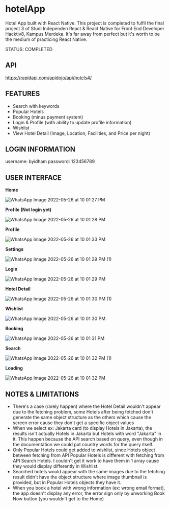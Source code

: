 # hotelApp

Hotel App built with React Native.
This project is completed to fulfil the final project 3 of Studi Independen React & React Native for Front End Developer Hacktiv8, Kampus Merdeka.
It's far away from perfect but it's worth to be the medium of practicing React Native.

STATUS: COMPLETED


## API

https://rapidapi.com/apidojo/api/hotels4/


## FEATURES

- Search with keywords
- Popular Hotels
- Booking (minus payment system)
- Login & Profile (with ability to update profile information)
- Wishlist
- View Hotel Detail (Image, Location, Facilities, and Price per night)


## LOGIN INFORMATION

username: byidham
password: 123456789


## USER INTERFACE

**Home**

![WhatsApp Image 2022-05-26 at 10 01 27 PM](https://user-images.githubusercontent.com/53704057/170504084-bb1fabd8-2afb-4c63-b556-61b9e9955e07.jpeg)

**Profile (Not login yet)**

![WhatsApp Image 2022-05-26 at 10 01 28 PM](https://user-images.githubusercontent.com/53704057/170504177-61755e8d-4a6b-4c92-b591-5fcd4e6894cc.jpeg)

**Profile**

![WhatsApp Image 2022-05-26 at 10 01 33 PM](https://user-images.githubusercontent.com/53704057/170504550-07dc0843-f9ba-4f2a-90bc-64600f9f11ff.jpeg)

**Settings**

![WhatsApp Image 2022-05-26 at 10 01 29 PM (1)](https://user-images.githubusercontent.com/53704057/170504232-49a90aca-44bb-4e18-a5d0-29f62abc1345.jpeg)

**Login**

![WhatsApp Image 2022-05-26 at 10 01 29 PM](https://user-images.githubusercontent.com/53704057/170504277-29ecfcc5-0805-4457-9db7-5aeccb3b5119.jpeg)

**Hotel Detail**

![WhatsApp Image 2022-05-26 at 10 01 30 PM (1)](https://user-images.githubusercontent.com/53704057/170504328-2dde0630-cce6-487f-a2c5-89947a9ffa9e.jpeg)

**Wishlist**

![WhatsApp Image 2022-05-26 at 10 01 30 PM](https://user-images.githubusercontent.com/53704057/170504356-b94edbf6-f86e-46f4-8cba-8d6fb837b79f.jpeg)

**Booking**

![WhatsApp Image 2022-05-26 at 10 01 31 PM](https://user-images.githubusercontent.com/53704057/170504401-58f6393a-eac4-4141-b724-dfd18e709d81.jpeg)

**Search**

![WhatsApp Image 2022-05-26 at 10 01 32 PM (1)](https://user-images.githubusercontent.com/53704057/170504431-6124db7a-3d01-42ad-9db6-ba69d1c32ff6.jpeg)

**Loading**

![WhatsApp Image 2022-05-26 at 10 01 32 PM](https://user-images.githubusercontent.com/53704057/170504480-3f187b23-d1cd-4a40-b080-645efb45bff0.jpeg)


## NOTES & LIMITATIONS

- There's a case (rarely happen) where the Hotel Detail wouldn't appear due to the fetching problem, some Hotels after being fetched don't generate the same object structure as the others which cause the screen error cause they don't get a specific object values
- When we select ex: Jakarta card (to display Hotels in Jakarta), the results isn't actually Hotels in Jakarta but Hotels with word "Jakarta" in it. This happen because the API search based on query, even though in the documentation we could put country words for the query itself.
- Only Popular Hotels could get added to wishlist, since Hotels object between fetching from API Popular Hotels is different with fetching from API Search Hotels. I couldn't get it work to have them in 1 array cause they would display differently in Wishlist.
- Searched hotels would appear with the same images due to the fetching result didn't have the object structure where image thumbnail is provided, but in Popular Hotels objects they have it.
- When you book a hotel with wrong information (ex: wrong email format), the app doesn't display any error, the error sign only by unworking Book Now button (you wouldn't get to the Home)
